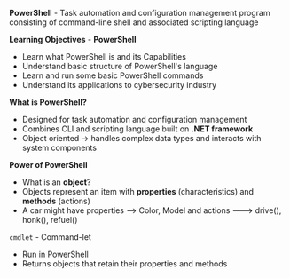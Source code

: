 **PowerShell** - Task automation and configuration management program consisting of command-line shell and associated scripting language

**Learning** **Objectives** - **PowerShell**
- Learn what PowerShell is and its Capabilities 
- Understand basic structure of PowerShell's language
- Learn and run some basic PowerShell commands
- Understand its applications to cybersecurity industry

**What is PowerShell?**
- Designed for task automation and configuration management
- Combines CLI and scripting language built on **.NET framework**
- Object oriented -> handles complex data types and interacts with system components

**Power of PowerShell**
- What is an **object**?
- Objects represent an item with **properties** (characteristics) and **methods** (actions)
- A car might have properties --> Color, Model and actions ---> drive(), honk(), refuel()

`cmdlet` - Command-let
- Run in PowerShell
- Returns objects that retain their properties and methods

